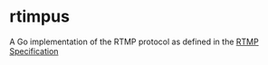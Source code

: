# rtimpus

A Go implementation of the RTMP protocol as defined in the [RTMP Specification](https://github.com/melpon/rfc/blob/master/rtmp.md)

